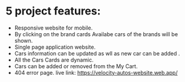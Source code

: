 # 5 project features:
* Responsive website for mobile.
* By clicking on the brand cards Availabe cars of the brands will be shown. 
* Single page application website.
* Cars information can be updated as wll as new car can be added .
* All the Cars Cards are dynamic.
* Cars can be added or removed from the My Cart.   
* 404 error page.
live link: https://velocity-autos-website.web.app/